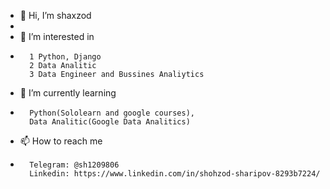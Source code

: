 - 👋 Hi, I’m shaxzod
- 
- 👀 I’m interested in 
- 
        1 Python, Django
        2 Data Analitic
        3 Data Engineer and Bussines Analiytics
        
- 🌱 I’m currently learning 
- 
        Python(Sololearn and google courses),  
        Data Analitic(Google Data Analitics)
        
- 📫 How to reach me 
- 
        Telegram: @sh1209806 
        Linkedin: https://www.linkedin.com/in/shohzod-sharipov-8293b7224/

<!---
shaxzod9806/shaxzod9806 is a ✨ special ✨ repository because its `README.md` (this file) appears on your GitHub profile.
You can click the Preview link to take a look at your changes.
--->
